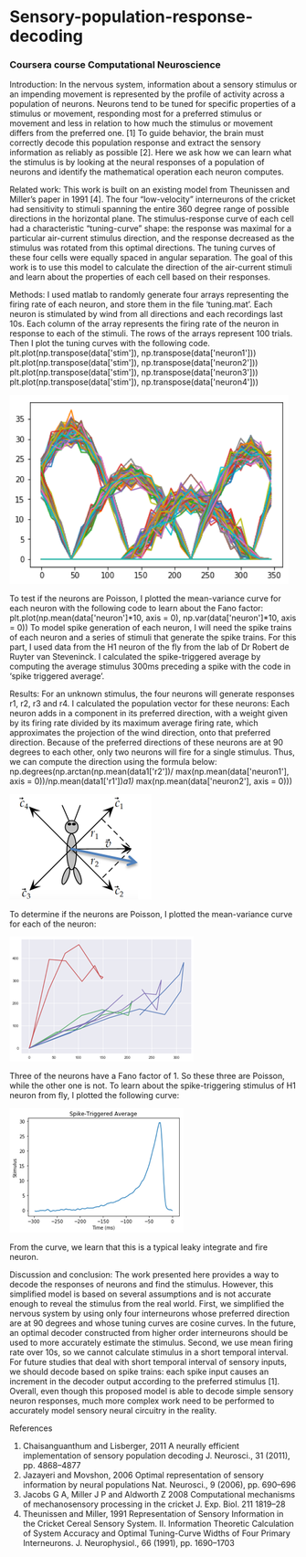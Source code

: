 # Sensory-population-response-decoding
### Coursera course Computational Neuroscience

[image1]: ./image1.png "tuning curves"
[image2]: ./image2.png "direction"
[image3]: ./image3.png "mean-variance curve"
[image4]: ./image4.png "spike"


Introduction: In the nervous system, information about a sensory stimulus or an impending movement is represented by the profile of activity across a population of neurons. Neurons tend to be tuned for specific properties of a stimulus or movement, responding most for a preferred stimulus or movement and less in relation to how much the stimulus or movement differs from the preferred one. [1] To guide behavior, the brain must correctly decode this population response and extract the sensory information as reliably as possible [2]. Here we ask how we can learn what the stimulus is by looking at the neural responses of a population of neurons and identify the mathematical operation each neuron computes.

Related work: This work is built on an existing model from Theunissen and Miller’s paper in 1991 [4]. The four “low-velocity” interneurons of the cricket had sensitivity to stimuli spanning the entire 360 degree range of possible directions in the horizontal plane. The stimulus-response curve of each cell had a characteristic “tuning-curve” shape: the response was maximal for a particular air-current stimulus direction, and the response decreased as the stimulus was rotated from this optimal directions. The tuning curves of these four cells were equally spaced in angular separation. The goal of this work is to use this model to calculate the direction of the air-current stimuli and learn about the properties of each cell based on their responses. 

Methods: I used matlab to randomly generate four arrays representing the firing rate of each neuron, and store them in the file ‘tuning.mat’. Each neuron is stimulated by wind from all directions and each recordings last 10s. Each column of the array represents the firing rate of the neuron in response to each of the stimuli. The rows of the arrays represent 100 trials. Then I plot the tuning curves with the following code.
plt.plot(np.transpose(data['stim']), np.transpose(data['neuron1'])) 
plt.plot(np.transpose(data['stim']), np.transpose(data['neuron2'])) 
plt.plot(np.transpose(data['stim']), np.transpose(data['neuron3'])) 
plt.plot(np.transpose(data['stim']), np.transpose(data['neuron4']))

![alt text][image1]

To test if the neurons are Poisson, I plotted the mean-variance curve for each neuron with the following code to learn about the Fano factor:
plt.plot(np.mean(data['neuron']*10, axis = 0), np.var(data['neuron']*10, axis = 0))
To model spike generation of each neuron, I will need the spike trains of each neuron and a series of stimuli that generate the spike trains. For this part, I used data from the H1 neuron of the fly from the lab of Dr Robert de Ruyter van Steveninck. I calculated the spike-triggered average by computing the average stimulus 300ms preceding a spike with the code in ‘spike triggered average’.

Results: For an unknown stimulus, the four neurons will generate responses r1, r2, r3 and r4. I calculated the population vector for these neurons: Each neuron adds in a component in its preferred direction, with a weight given by its firing rate divided by its maximum average firing rate, which approximates the projection of the wind direction, onto that preferred direction. Because of the preferred directions of these neurons are at 90 degrees to each other, only two neurons will fire for a single stimulus. Thus, we can compute the direction using the formula below:
np.degrees(np.arctan(np.mean(data1['r2'])/ max(np.mean(data['neuron1'], axis = 0))/np.mean(data1['r1'])*a1)* max(np.mean(data['neuron2'], axis = 0)))

![alt text][image2] 

To determine if the neurons are Poisson, I plotted the mean-variance curve for each of the neuron:

![alt text][image3]

Three of the neurons have a Fano factor of 1. So these three are Poisson, while the other one is not.
To learn about the spike-triggering stimulus of H1 neuron from fly, I plotted the following curve:

![alt text][image4]

From the curve, we learn that this is a typical leaky integrate and fire neuron.

Discussion and conclusion: The work presented here provides a way to decode the responses of neurons and find the stimulus. However, this simplified model is based on several assumptions and is not accurate enough to reveal the stimulus from the real world. First, we simplified the nervous system by using only four interneurons whose preferred direction are at 90 degrees and whose tuning curves are cosine curves. In the future, an optimal decoder constructed from higher order interneurons should be used to more accurately estimate the stimulus. Second, we use mean firing rate over 10s, so we cannot calculate stimulus in a short temporal interval. For future studies that deal with short temporal interval of sensory inputs, we should decode based on spike trains: each spike input causes an increment in the decoder output according to the preferred stimulus [1].  Overall, even though this proposed model is able to decode simple sensory neuron responses, much more complex work need to be performed to accurately model sensory neural circuitry in the reality.

References
1.	Chaisanguanthum and Lisberger, 2011 A neurally efficient implementation of sensory population decoding J. Neurosci., 31 (2011), pp. 4868–4877
2.	Jazayeri and Movshon, 2006 Optimal representation of sensory information by neural populations Nat. Neurosci., 9 (2006), pp. 690–696
3.	Jacobs G A, Miller J P and Aldworth Z 2008 Computational mechanisms of mechanosensory processing in the cricket J. Exp. Biol. 211 1819–28
4.	Theunissen and Miller, 1991 Representation of Sensory Information in the Cricket Cereal Sensory System. II. Information Theoretic Calculation of System Accuracy and Optimal Tuning-Curve Widths of Four Primary Interneurons. J. Neurophysiol., 66 (1991), pp. 1690–1703


